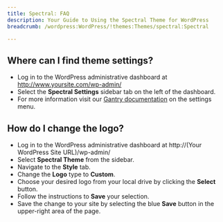 ```yaml
---
title: Spectral: FAQ
description: Your Guide to Using the Spectral Theme for WordPress
breadcrumb: /wordpress:WordPress/!themes:Themes/spectral:Spectral

---
```


Where can I find theme settings?
-----
* Log in to the WordPress administrative dashboard at http://www.yoursite.com/wp-admin/
* Select the **Spectral Settings** sidebar tab on the left of the dashboard.
* For more information visit our [Gantry documentation][gantry] on the settings menu.

How do I change the logo?
-----

* Log in to the WordPress administrative dashboard at http://(Your WordPress Site URL)/wp-admin/
* Select **Spectral Theme** from the sidebar.
* Navigate to the **Style** tab.
* Change the **Logo** type to **Custom**.
* Choose your desired logo from your local drive by clicking the **Select** button.
* Follow the instructions to **Save** your selection.
* Save the change to your site by selecting the blue **Save** button in the upper-right area of the page.

[gantry]: http://gantry-framework.org/documentation/wordpress/configure/